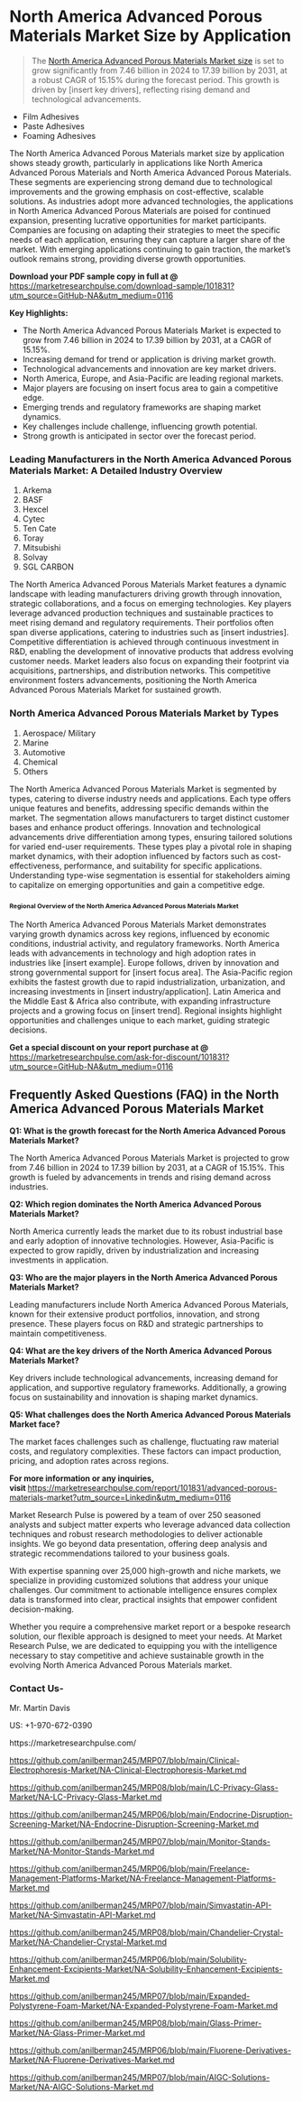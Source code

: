 <h1>North America Advanced Porous Materials Market&nbsp;Size by Application</h1><blockquote><p>The <a href="https://marketresearchpulse.com/download-sample/101831?utm_source=GitHub-NA&amp;utm_medium=0116">North America Advanced Porous Materials Market size</a> is set to grow significantly from 7.46 billion in 2024 to 17.39 billion by 2031, at a robust CAGR of 15.15% during the forecast period. This growth is driven by [insert key drivers], reflecting rising demand and technological advancements.</p></blockquote><ul><li>Film Adhesives<li> Paste Adhesives<li> Foaming Adhesives</li></ul><p>The North America Advanced Porous Materials market size by application shows steady growth, particularly in applications like North America Advanced Porous Materials and North America Advanced Porous Materials. These segments are experiencing strong demand due to technological improvements and the growing emphasis on cost-effective, scalable solutions. As industries adopt more advanced technologies, the applications in North America Advanced Porous Materials are poised for continued expansion, presenting lucrative opportunities for market participants. Companies are focusing on adapting their strategies to meet the specific needs of each application, ensuring they can capture a larger share of the market. With emerging applications continuing to gain traction, the market’s outlook remains strong, providing diverse growth opportunities.</p><p><strong>Download your PDF sample copy in full at @ </strong><a href="https://marketresearchpulse.com/download-sample/101831?utm_source=GitHub-NA&amp;utm_medium=0116">https://marketresearchpulse.com/download-sample/101831?utm_source=GitHub-NA&amp;utm_medium=0116</a></p><p><strong>Key Highlights: </strong></p><ul><li>The North America Advanced Porous Materials Market is expected to grow from 7.46 billion in 2024 to 17.39 billion by 2031, at a CAGR of 15.15%.</li><li>Increasing demand for trend or application is driving market growth.</li><li>Technological advancements and innovation are key market drivers.</li><li>North America, Europe, and Asia-Pacific are leading regional markets.</li><li>Major players are focusing on insert focus area to gain a competitive edge.</li><li>Emerging trends and regulatory frameworks are shaping market dynamics.</li><li>Key challenges include challenge, influencing growth potential.</li><li>Strong growth is anticipated in sector over the forecast period.</li></ul><h3>Leading Manufacturers in the North America Advanced Porous Materials Market: A Detailed Industry Overview</h3><ol><li>Arkema</li><li>BASF</li><li>Hexcel</li><li>Cytec</li><li>Ten Cate</li><li>Toray</li><li>Mitsubishi</li><li>Solvay</li><li>SGL CARBON</li></ol><div class="flex max-w-full flex-col flex-grow"><div class="min-h-8 text-message flex w-full flex-col items-end gap-2 whitespace-normal break-words [.text-message+&amp;]:mt-5" dir="auto" data-message-author-role="assistant" data-message-id="fd8432e4-4910-450d-b182-61b7bfb0a01f" data-message-model-slug="gpt-4o"><div class="flex w-full flex-col gap-1 empty:hidden first:pt-[3px]"><div class="markdown prose w-full break-words dark:prose-invert light"><p>The North America Advanced Porous Materials Market features a dynamic landscape with leading manufacturers driving growth through innovation, strategic collaborations, and a focus on emerging technologies. Key players leverage advanced production techniques and sustainable practices to meet rising demand and regulatory requirements. Their portfolios often span diverse applications, catering to industries such as [insert industries]. Competitive differentiation is achieved through continuous investment in R&amp;D, enabling the development of innovative products that address evolving customer needs. Market leaders also focus on expanding their footprint via acquisitions, partnerships, and distribution networks. This competitive environment fosters advancements, positioning the North America Advanced Porous Materials Market for sustained growth.</p></div></div></div></div><h3>North America Advanced Porous Materials Market by Types</h3><ol><li>Aerospace/ Military<li> Marine<li> Automotive<li> Chemical<li> Others</li></ol><div class="flex max-w-full flex-col flex-grow"><div class="min-h-8 text-message flex w-full flex-col items-end gap-2 whitespace-normal break-words [.text-message+&amp;]:mt-5" dir="auto" data-message-author-role="assistant" data-message-id="084470be-0bb7-4664-bddf-5156b4f41249" data-message-model-slug="gpt-4o-mini"><div class="flex w-full flex-col gap-1 empty:hidden first:pt-[3px]"><div class="markdown prose w-full break-words dark:prose-invert light"><p>The North America Advanced Porous Materials Market is segmented by types, catering to diverse industry needs and applications. Each type offers unique features and benefits, addressing specific demands within the market. The segmentation allows manufacturers to target distinct customer bases and enhance product offerings. Innovation and technological advancements drive differentiation among types, ensuring tailored solutions for varied end-user requirements. These types play a pivotal role in shaping market dynamics, with their adoption influenced by factors such as cost-effectiveness, performance, and suitability for specific applications. Understanding type-wise segmentation is essential for stakeholders aiming to capitalize on emerging opportunities and gain a competitive edge.</p></div></div></div></div><h3><span style="font-size: 11px;">Regional Overview of the North America Advanced Porous Materials Market</span></h3><div class="flex max-w-full flex-col flex-grow"><div class="min-h-8 text-message flex w-full flex-col items-end gap-2 whitespace-normal break-words [.text-message+&amp;]:mt-5" dir="auto" data-message-author-role="assistant" data-message-id="e9038762-ce64-4e30-91c9-9bd413514231" data-message-model-slug="gpt-4o-mini"><div class="flex w-full flex-col gap-1 empty:hidden first:pt-[3px]"><div class="markdown prose w-full break-words dark:prose-invert light"><p>The North America Advanced Porous Materials Market demonstrates varying growth dynamics across key regions, influenced by economic conditions, industrial activity, and regulatory frameworks. North America leads with advancements in technology and high adoption rates in industries like [insert example]. Europe follows, driven by innovation and strong governmental support for [insert focus area]. The Asia-Pacific region exhibits the fastest growth due to rapid industrialization, urbanization, and increasing investments in [insert industry/application]. Latin America and the Middle East &amp; Africa also contribute, with expanding infrastructure projects and a growing focus on [insert trend]. Regional insights highlight opportunities and challenges unique to each market, guiding strategic decisions.</p></div></div></div></div><p><strong>Get a special discount on your report purchase at @ </strong><a href="https://marketresearchpulse.com/ask-for-discount/101831?utm_source=GitHub-NA&amp;utm_medium=0116">https://marketresearchpulse.com/ask-for-discount/101831?utm_source=GitHub-NA&amp;utm_medium=0116</a></p><h2>Frequently Asked Questions (FAQ) in the North America Advanced Porous Materials Market</h2><p><strong>Q1: What is the growth forecast for the North America Advanced Porous Materials Market?</strong></p><p>The North America Advanced Porous Materials Market is projected to grow from 7.46 billion in 2024 to 17.39 billion by 2031, at a CAGR of 15.15%. This growth is fueled by advancements in trends and rising demand across industries.</p><p><strong>Q2: Which region dominates the North America Advanced Porous Materials Market?</strong></p><p>North America currently leads the market due to its robust industrial base and early adoption of innovative technologies. However, Asia-Pacific is expected to grow rapidly, driven by industrialization and increasing investments in application.</p><p><strong>Q3: Who are the major players in the North America Advanced Porous Materials Market?</strong></p><p>Leading manufacturers include North America Advanced Porous Materials, known for their extensive product portfolios, innovation, and strong presence. These players focus on R&amp;D and strategic partnerships to maintain competitiveness.</p><p><strong>Q4: What are the key drivers of the North America Advanced Porous Materials Market?</strong></p><p>Key drivers include technological advancements, increasing demand for application, and supportive regulatory frameworks. Additionally, a growing focus on sustainability and innovation is shaping market dynamics.</p><p><strong>Q5: What challenges does the North America Advanced Porous Materials Market face?</strong></p><p>The market faces challenges such as challenge, fluctuating raw material costs, and regulatory complexities. These factors can impact production, pricing, and adoption rates across regions.</p><p><strong>For more information or any inquiries, visit&nbsp;</strong><a href="https://marketresearchpulse.com/report/101831/advanced-porous-materials-market?utm_source=Linkedin&utm_medium=0116">https://marketresearchpulse.com/report/101831/advanced-porous-materials-market?utm_source=Linkedin&utm_medium=0116</a></p><p>Market Research Pulse is powered by a team of over 250 seasoned analysts and subject matter experts who leverage advanced data collection techniques and robust research methodologies to deliver actionable insights. We go beyond data presentation, offering deep analysis and strategic recommendations tailored to your business goals.</p><p>With expertise spanning over 25,000 high-growth and niche markets, we specialize in providing customized solutions that address your unique challenges. Our commitment to actionable intelligence ensures complex data is transformed into clear, practical insights that empower confident decision-making.</p><p>Whether you require a comprehensive market report or a bespoke research solution, our flexible approach is designed to meet your needs. At Market Research Pulse, we are dedicated to equipping you with the intelligence necessary to stay competitive and achieve sustainable growth in the evolving North America Advanced Porous Materials market.</p><h3><strong>Contact Us-</strong></h3><p>Mr. Martin Davis</p><p>US: +1-970-672-0390</p><p>https://marketresearchpulse.com/</p><p><a href="https://github.com/anilberman245/MRP07/blob/main/Clinical-Electrophoresis-Market/NA-Clinical-Electrophoresis-Market.md">https://github.com/anilberman245/MRP07/blob/main/Clinical-Electrophoresis-Market/NA-Clinical-Electrophoresis-Market.md</a></p><p><a href="https://github.com/anilberman245/MRP08/blob/main/LC-Privacy-Glass-Market/NA-LC-Privacy-Glass-Market.md">https://github.com/anilberman245/MRP08/blob/main/LC-Privacy-Glass-Market/NA-LC-Privacy-Glass-Market.md</a></p><p><a href="https://github.com/anilberman245/MRP06/blob/main/Endocrine-Disruption-Screening-Market/NA-Endocrine-Disruption-Screening-Market.md">https://github.com/anilberman245/MRP06/blob/main/Endocrine-Disruption-Screening-Market/NA-Endocrine-Disruption-Screening-Market.md</a></p><p><a href="https://github.com/anilberman245/MRP07/blob/main/Monitor-Stands-Market/NA-Monitor-Stands-Market.md">https://github.com/anilberman245/MRP07/blob/main/Monitor-Stands-Market/NA-Monitor-Stands-Market.md</a></p><p><a href="https://github.com/anilberman245/MRP06/blob/main/Freelance-Management-Platforms-Market/NA-Freelance-Management-Platforms-Market.md">https://github.com/anilberman245/MRP06/blob/main/Freelance-Management-Platforms-Market/NA-Freelance-Management-Platforms-Market.md</a></p><p><a href="https://github.com/anilberman245/MRP07/blob/main/Simvastatin-API-Market/NA-Simvastatin-API-Market.md">https://github.com/anilberman245/MRP07/blob/main/Simvastatin-API-Market/NA-Simvastatin-API-Market.md</a></p><p><a href="https://github.com/anilberman245/MRP08/blob/main/Chandelier-Crystal-Market/NA-Chandelier-Crystal-Market.md">https://github.com/anilberman245/MRP08/blob/main/Chandelier-Crystal-Market/NA-Chandelier-Crystal-Market.md</a></p><p><a href="https://github.com/anilberman245/MRP06/blob/main/Solubility-Enhancement-Excipients-Market/NA-Solubility-Enhancement-Excipients-Market.md">https://github.com/anilberman245/MRP06/blob/main/Solubility-Enhancement-Excipients-Market/NA-Solubility-Enhancement-Excipients-Market.md</a></p><p><a href="https://github.com/anilberman245/MRP07/blob/main/Expanded-Polystyrene-Foam-Market/NA-Expanded-Polystyrene-Foam-Market.md">https://github.com/anilberman245/MRP07/blob/main/Expanded-Polystyrene-Foam-Market/NA-Expanded-Polystyrene-Foam-Market.md</a></p><p><a href="https://github.com/anilberman245/MRP08/blob/main/Glass-Primer-Market/NA-Glass-Primer-Market.md">https://github.com/anilberman245/MRP08/blob/main/Glass-Primer-Market/NA-Glass-Primer-Market.md</a></p><p><a href="https://github.com/anilberman245/MRP06/blob/main/Fluorene-Derivatives-Market/NA-Fluorene-Derivatives-Market.md">https://github.com/anilberman245/MRP06/blob/main/Fluorene-Derivatives-Market/NA-Fluorene-Derivatives-Market.md</a></p><p><a href="https://github.com/anilberman245/MRP07/blob/main/AIGC-Solutions-Market/NA-AIGC-Solutions-Market.md">https://github.com/anilberman245/MRP07/blob/main/AIGC-Solutions-Market/NA-AIGC-Solutions-Market.md</a></p>
